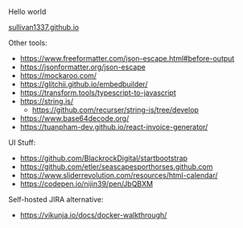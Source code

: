 Hello world

[sullivan1337.github.io](https://sullivan1337.github.io/)

Other tools:
* https://www.freeformatter.com/json-escape.html#before-output
* https://jsonformatter.org/json-escape
* https://mockaroo.com/
* https://glitchii.github.io/embedbuilder/
* https://transform.tools/typescript-to-javascript
* https://string.is/
    * https://github.com/recurser/string-is/tree/develop
* https://www.base64decode.org/
* https://tuanpham-dev.github.io/react-invoice-generator/

UI Stuff:
* https://github.com/BlackrockDigital/startbootstrap
* https://github.com/etler/seascapesporthorses.github.com
* https://www.sliderrevolution.com/resources/html-calendar/
* https://codepen.io/nijin39/pen/JbQBXM

Self-hosted JIRA alternative:
* https://vikunja.io/docs/docker-walkthrough/